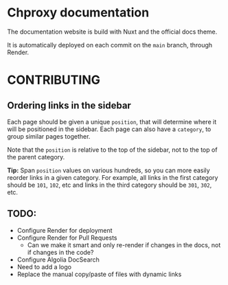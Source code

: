 # Chproxy documentation

The documentation website is build with Nuxt and the official docs theme.

It is automatically deployed on each commit on the `main` branch, through
Render.

# CONTRIBUTING

## Ordering links in the sidebar

Each page should be given a unique `position`, that will determine where it will
be positioned in the sidebar. Each page can also have a `category`, to group
similar pages together.

Note that the `position` is relative to the top of the sidebar, not to the top
of the parent category.

**Tip:** Span `position` values on various hundreds, so you can more easily
reorder links in a given category. For example, all links in the first category
should be `101`, `102`, etc and links in the third category should be `301`,
`302`, etc.



## TODO:

- Configure Render for deployment 
- Configure Render for Pull Requests
  - Can we make it smart and only re-render if changes in the docs, not if
    changes in the code?
- Configure Algolia DocSearch
- Need to add a logo
- Replace the manual copy/paste of files with dynamic links
